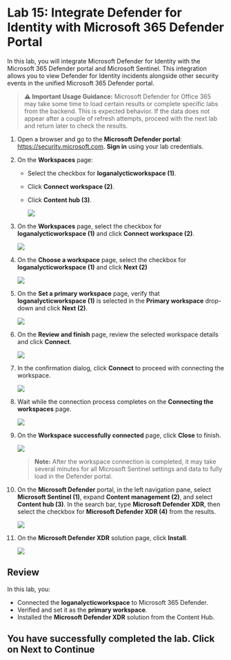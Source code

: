 # Lab 15: Integrate Defender for Identity with Microsoft 365 Defender Portal

In this lab, you will integrate Microsoft Defender for Identity with the Microsoft 365 Defender portal and Microsoft Sentinel. This integration allows you to view Defender for Identity incidents alongside other security events in the unified Microsoft 365 Defender portal.

> **⚠ Important Usage Guidance:** Microsoft Defender for Office 365 may take some time to load certain results or complete specific labs from the backend. This is expected behavior. If the data does not appear after a couple of refresh attempts, proceed with the next lab and return later to check the results.

1. Open a browser and go to the **Microsoft Defender portal**: https://security.microsoft.com. **Sign in** using your lab credentials.

1. On the **Workspaces** page:
      - Select the checkbox for **loganalycticworkspace (1)**.
      - Click **Connect workspace (2)**.
      - Click **Content hub (3)**.

        ![](./media/t3_g_e1_22.png)

1. On the **Workspaces** page, select the checkbox for **loganalycticworkspace (1)** and click **Connect workspace (2)**.

      ![](./media/t3_g_e1_23.png)

1. On the **Choose a workspace** page, select the checkbox for **loganalycticworkspace (1)** and click **Next (2)**

      ![](./media/t3_g_e1_24.png)

1. On the **Set a primary workspace** page, verify that **loganalycticworkspace (1)** is selected in the **Primary workspace** drop-down and click **Next (2)**.

      ![](./media/t3_g_e1_25.png)

1. On the **Review and finish** page, review the selected workspace details and click **Connect**.

      ![](./media/t3_g_e1_26.png)

1. In the confirmation dialog, click **Connect** to proceed with connecting the workspace.

      ![](./media/t3_g_e1_27.png)

1. Wait while the connection process completes on the **Connecting the workspaces** page.

      ![](./media/t3_g_e1_28.png)

1. On the **Workspace successfully connected** page, click **Close** to finish.

      ![](./media/t3_g_e1_29.png)

      > **Note:** After the workspace connection is completed, it may take several minutes for all Microsoft Sentinel settings and data to fully load in the Defender portal.

1. On the **Microsoft Defender** portal, in the left navigation pane, select **Microsoft Sentinel (1)**, expand **Content management (2)**, and select **Content hub (3)**. In the search bar, type **Microsoft Defender XDR**, then select the checkbox for **Microsoft Defender XDR (4)** from the results.

      ![](./media/cor_r_g_1.png)

1. On the **Microsoft Defender XDR** solution page, click **Install**.

      ![](./media/cor_r_g_2.png)

## Review

In this lab, you:
- Connected the **loganalycticworkspace** to Microsoft 365 Defender.
- Verified and set it as the **primary workspace**.
- Installed the **Microsoft Defender XDR** solution from the Content Hub.

## You have successfully completed the lab. Click on Next to Continue
